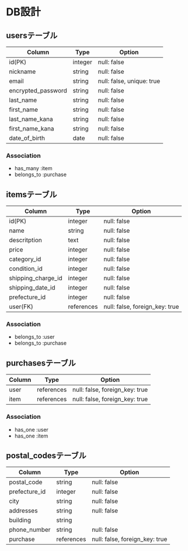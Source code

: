 # DB設計
## usersテーブル
| Column | Type | Option |
|-|-|-|
| id(PK) | integer | null: false |
| nickname | string | null: false |
| email | string | null: false, unique: true |
| encrypted_password | string | null: false |
| last_name | string | null: false |
| first_name | string | null: false |
| last_name_kana | string | null: false |
| first_name_kana | string | null: false |
| date_of_birth | date | null: false |

### Association
- has_many :item
- belongs_to :purchase

## itemsテーブル
| Column | Type | Option |
|-|-|-|
| id(PK) | integer | null: false |
| name | string | null: false |
| descritption | text | null: false |
| price | integer | null: false |
| category_id | integer | null: false |
| condition_id | integer | null: false |
| shipping_charge_id | integer | null: false |
| shipping_date_id | integer | null: false |
| prefecture_id | integer | null: false |
| user(FK) | references | null: false, foreign_key: true |

### Association
- belongs_to :user
- belongs_to :purchase

## purchasesテーブル
| Column | Type | Option |
|-|-|-|
| user | references | null: false, foreign_key: true|
| item | references | null: false, foreign_key: true|


### Association
- has_one :user
- has_one :item

## postal_codesテーブル
| Column | Type | Option |
|-|-|-|
| postal_code | string | null: false |
| prefecture_id | integer | null: false |
| city | string | null: false |
| addresses | string | null: false |
| building | string |
| phone_number | string | null: false |
| purchase | references | null: false, foreign_key: true|